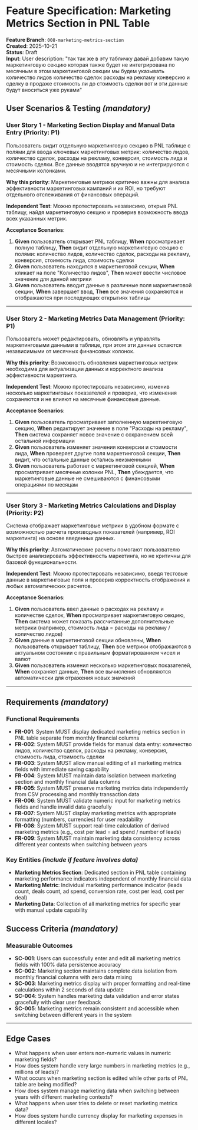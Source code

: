 # Feature Specification: Marketing Metrics Section in PNL Table

**Feature Branch**: `008-marketing-metrics-section`  
**Created**: 2025-10-21  
**Status**: Draft  
**Input**: User description: "так так же в эту табличку давай добавим такую маркетинговую секцию которая также будет не интегрирована по месячным в этом маркетинговой секции мы будем указывать количество лидов количество сделок расходы на рекламу конверсию и сделку в продаже стоимость ли до стоимость сделки вот и эти данные будут вноситься уже руками"

## User Scenarios & Testing *(mandatory)*

### User Story 1 - Marketing Section Display and Manual Data Entry (Priority: P1)

Пользователь видит отдельную маркетинговую секцию в PNL таблице с полями для ввода ключевых маркетинговых метрик: количество лидов, количество сделок, расходы на рекламу, конверсия, стоимость лида и стоимость сделки. Все данные вводятся вручную и не интегрируются с месячными колонками.

**Why this priority**: Маркетинговые метрики критично важны для анализа эффективности маркетинговых кампаний и их ROI, но требуют отдельного отслеживания от финансовых операций.

**Independent Test**: Можно протестировать независимо, открыв PNL таблицу, найдя маркетинговую секцию и проверив возможность ввода всех указанных метрик.

**Acceptance Scenarios**:

1. **Given** пользователь открывает PNL таблицу, **When** просматривает полную таблицу, **Then** видит отдельную маркетинговую секцию с полями: количество лидов, количество сделок, расходы на рекламу, конверсия, стоимость лида, стоимость сделки
2. **Given** пользователь находится в маркетинговой секции, **When** кликает на поле "Количество лидов", **Then** может ввести числовое значение для данной метрики
3. **Given** пользователь вводит данные в различные поля маркетинговой секции, **When** завершает ввод, **Then** все значения сохраняются и отображаются при последующих открытиях таблицы

---

### User Story 2 - Marketing Metrics Data Management (Priority: P1)

Пользователь может редактировать, обновлять и управлять маркетинговыми данными в таблице, при этом эти данные остаются независимыми от месячных финансовых колонок.

**Why this priority**: Возможность обновления маркетинговых метрик необходима для актуализации данных и корректного анализа эффективности маркетинга.

**Independent Test**: Можно протестировать независимо, изменив несколько маркетинговых показателей и проверив, что изменения сохраняются и не влияют на месячные финансовые данные.

**Acceptance Scenarios**:

1. **Given** пользователь просматривает заполненную маркетинговую секцию, **When** редактирует значение в поле "Расходы на рекламу", **Then** система сохраняет новое значение с сохранением всей остальной информации
2. **Given** пользователь изменяет значения конверсии и стоимости лида, **When** проверяет другие поля маркетинговой секции, **Then** видит, что остальные данные остались неизменными
3. **Given** пользователь работает с маркетинговой секцией, **When** просматривает месячные колонки PNL, **Then** убеждается, что маркетинговые данные не смешиваются с финансовыми операциями по месяцам

---

### User Story 3 - Marketing Metrics Calculations and Display (Priority: P2)

Система отображает маркетинговые метрики в удобном формате с возможностью расчета производных показателей (например, ROI маркетинга) на основе введенных данных.

**Why this priority**: Автоматические расчеты помогают пользователю быстрее анализировать эффективность маркетинга, но не критичны для базовой функциональности.

**Independent Test**: Можно протестировать независимо, введя тестовые данные в маркетинговые поля и проверив корректность отображения и любых автоматических расчетов.

**Acceptance Scenarios**:

1. **Given** пользователь ввел данные о расходах на рекламу и количестве сделок, **When** просматривает маркетинговую секцию, **Then** система может показать рассчитанные дополнительные метрики (например, стоимость лида = расходы на рекламу / количество лидов)
2. **Given** данные в маркетинговой секции обновлены, **When** пользователь открывает таблицу, **Then** все метрики отображаются в актуальном состоянии с правильным форматированием чисел и валют
3. **Given** пользователь изменил несколько маркетинговых показателей, **When** сохраняет данные, **Then** все вычисления обновляются автоматически для отражения новых значений

---

## Requirements *(mandatory)*

### Functional Requirements

- **FR-001**: System MUST display dedicated marketing metrics section in PNL table separate from monthly financial columns
- **FR-002**: System MUST provide fields for manual data entry: количество лидов, количество сделок, расходы на рекламу, конверсия, стоимость лида, стоимость сделки
- **FR-003**: System MUST allow manual editing of all marketing metrics fields with immediate saving capability
- **FR-004**: System MUST maintain data isolation between marketing section and monthly financial data columns
- **FR-005**: System MUST preserve marketing metrics data independently from CSV processing and monthly transaction data
- **FR-006**: System MUST validate numeric input for marketing metrics fields and handle invalid data gracefully
- **FR-007**: System MUST display marketing metrics with appropriate formatting (numbers, currencies) for user readability
- **FR-008**: System MUST support real-time calculation of derived marketing metrics (e.g., cost per lead = ad spend / number of leads)
- **FR-009**: System MUST maintain marketing data consistency across different year contexts when switching between years

### Key Entities *(include if feature involves data)*

- **Marketing Metrics Section**: Dedicated section in PNL table containing marketing performance indicators independent of monthly financial data
- **Marketing Metric**: Individual marketing performance indicator (leads count, deals count, ad spend, conversion rate, cost per lead, cost per deal)
- **Marketing Data**: Collection of all marketing metrics for specific year with manual update capability

## Success Criteria *(mandatory)*

### Measurable Outcomes

- **SC-001**: Users can successfully enter and edit all marketing metrics fields with 100% data persistence accuracy
- **SC-002**: Marketing section maintains complete data isolation from monthly financial columns with zero data mixing
- **SC-003**: Marketing metrics display with proper formatting and real-time calculations within 2 seconds of data update
- **SC-004**: System handles marketing data validation and error states gracefully with clear user feedback
- **SC-005**: Marketing metrics remain consistent and accessible when switching between different years in the system

---

## Edge Cases

- What happens when user enters non-numeric values in numeric marketing fields?
- How does system handle very large numbers in marketing metrics (e.g., millions of leads)?
- What occurs when marketing section is edited while other parts of PNL table are being modified?
- How does system manage marketing data when switching between years with different marketing contexts?
- What happens when user tries to delete or reset marketing metrics data?
- How does system handle currency display for marketing expenses in different locales?
